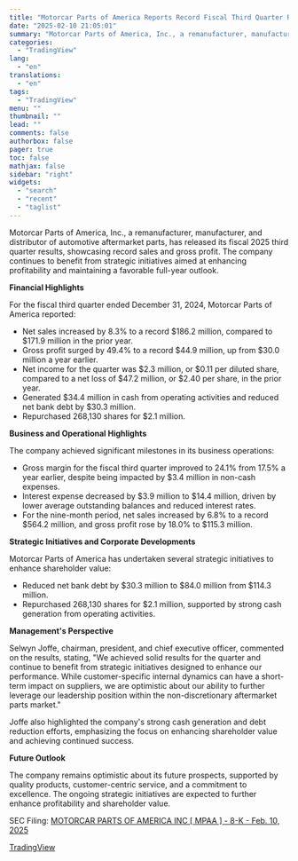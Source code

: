 ```yaml
---
title: "Motorcar Parts of America Reports Record Fiscal Third Quarter Results"
date: "2025-02-10 21:05:01"
summary: "Motorcar Parts of America, Inc., a remanufacturer, manufacturer, and distributor of automotive aftermarket parts, has released its fiscal 2025 third quarter results, showcasing record sales and gross profit. The company continues to benefit from strategic initiatives aimed at enhancing profitability and maintaining a favorable full-year outlook. Financial Highlights For the..."
categories:
  - "TradingView"
lang:
  - "en"
translations:
  - "en"
tags:
  - "TradingView"
menu: ""
thumbnail: ""
lead: ""
comments: false
authorbox: false
pager: true
toc: false
mathjax: false
sidebar: "right"
widgets:
  - "search"
  - "recent"
  - "taglist"
---
```


Motorcar Parts of America, Inc., a remanufacturer, manufacturer, and distributor of automotive aftermarket parts, has released its fiscal 2025 third quarter results, showcasing record sales and gross profit. The company continues to benefit from strategic initiatives aimed at enhancing profitability and maintaining a favorable full-year outlook.

**Financial Highlights**

For the fiscal third quarter ended December 31, 2024, Motorcar Parts of America reported:

* Net sales increased by 8.3% to a record $186.2 million, compared to $171.9 million in the prior year.
* Gross profit surged by 49.4% to a record $44.9 million, up from $30.0 million a year earlier.
* Net income for the quarter was $2.3 million, or $0.11 per diluted share, compared to a net loss of $47.2 million, or $2.40 per share, in the prior year.
* Generated $34.4 million in cash from operating activities and reduced net bank debt by $30.3 million.
* Repurchased 268,130 shares for $2.1 million.

**Business and Operational Highlights**

The company achieved significant milestones in its business operations:

* Gross margin for the fiscal third quarter improved to 24.1% from 17.5% a year earlier, despite being impacted by $3.4 million in non-cash expenses.
* Interest expense decreased by $3.9 million to $14.4 million, driven by lower average outstanding balances and reduced interest rates.
* For the nine-month period, net sales increased by 6.8% to a record $564.2 million, and gross profit rose by 18.0% to $115.3 million.

**Strategic Initiatives and Corporate Developments**

Motorcar Parts of America has undertaken several strategic initiatives to enhance shareholder value:

* Reduced net bank debt by $30.3 million to $84.0 million from $114.3 million.
* Repurchased 268,130 shares for $2.1 million, supported by strong cash generation from operating activities.

**Management's Perspective**

Selwyn Joffe, chairman, president, and chief executive officer, commented on the results, stating, "We achieved solid results for the quarter and continue to benefit from strategic initiatives designed to enhance our performance. While customer-specific internal dynamics can have a short-term impact on suppliers, we are optimistic about our ability to further leverage our leadership position within the non-discretionary aftermarket parts market."

Joffe also highlighted the company's strong cash generation and debt reduction efforts, emphasizing the focus on enhancing shareholder value and achieving continued success.

**Future Outlook**

The company remains optimistic about its future prospects, supported by quality products, customer-centric service, and a commitment to excellence. The ongoing strategic initiatives are expected to further enhance profitability and shareholder value.

SEC Filing: [MOTORCAR PARTS OF AMERICA INC [ MPAA ] - 8-K - Feb. 10, 2025](https://www.sec.gov/Archives/edgar/data/918251/000114036125003643/ef20042936_8k.htm)

[TradingView](https://www.tradingview.com/news/tradingview:123ef9cd75935:0-motorcar-parts-of-america-reports-record-fiscal-third-quarter-results/)
